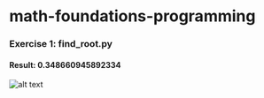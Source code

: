 # math-foundations-programming

### Exercise 1: find_root.py

#### Result: 0.348660945892334
![alt text](assets/assets/aaaaaa1.png)